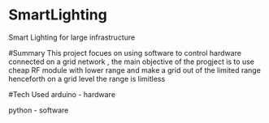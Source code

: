 # SmartLighting
Smart Lighting for large infrastructure

#Summary
This project focues on using software to control hardware connected on a grid network , the main 
objective of the progject is to use cheap RF module with lower range and make a grid out of the 
limited range henceforth on a grid level the range is limitless

#Tech Used
arduino - hardware

python - software
